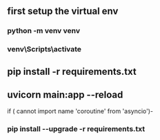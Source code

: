 ## first setup the virtual env
### python -m venv venv
### venv\Scripts\activate
## pip install -r requirements.txt
## uvicorn main:app --reload

if ( cannot import name 'coroutine' from 'asyncio')- 
### pip install --upgrade -r requirements.txt

